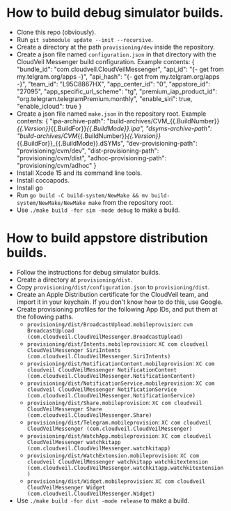 # How to build debug simulator builds.

* Clone this repo (obviously).
* Run `git submodule update --init --recursive`.
* Create a directory at the path `provisioning/dev` inside the repository.
* Create a json file named `configuration.json` in that directory with the CloudVeil Messenger build configuration.
  Example contents:
      {
      	"bundle_id": "com.cloudveil.CloudVeilMessenger",
      	"api_id": "{- get from my.telgram.org/apps -}",
      	"api_hash": "{- get from my.telgram.org/apps -}",
      	"team_id": "L95C8867HX",
      	"app_center_id": "0",
      	"appstore_id": "27095",
      	"app_specific_url_scheme": "tg",
      	"premium_iap_product_id": "org.telegram.telegramPremium.monthly",
      	"enable_siri": true,
      	"enable_icloud": true
      }
* Create a json file named `make.json` in the repository root.
  Example contents:
      {
          "ipa-archive-path": "build-archives/CVM_{{.BuildNumber}}_{{.Version}}_{{.BuildFor}}_{{.BuildMode}}.ipa",
          "dsyms-archive-path": "build-archives/CVM_{{.BuildNumber}}_{{.Version}}_{{.BuildFor}}_{{.BuildMode}}.dSYMs",
          "dev-provisioning-path": "provisioning/cvm/dev",
          "dist-provisioning-path": "provisioning/cvm/dist",
          "adhoc-provisioning-path": "provisioning/cvm/adhoc"
      }
* Install Xcode 15 and its command line tools.
* Install cocoapods.
* Install go
* Run `go build -C build-system/NewMake && mv build-system/NewMake/NewMake make` from the repository root.
* Use `./make build -for sim -mode debug` to make a build.

# How to build appstore distribution builds.

* Follow the instructions for debug simulator builds.
* Create a directory at `provisioning/dist`.
* Copy `provisioning/dist/configuration.json` to `provisioning/dist`.
* Create an Apple Distribution certificate for the CloudVeil team, and import it in your keychain.
  If you don't know how to do this, use Google.
* Create provisioning profiles for the following App IDs, and put them at the following paths.
   - `provisioning/dist/BroadcastUpload.mobileprovision`: `cvm BroadcastUpload (com.cloudveil.CloudVeilMessenger.BroadcastUpload)`
   - `provisioning/dist/Intents.mobileprovision`: `XC com cloudveil CloudVeilMessenger SiriIntents (com.cloudveil.CloudVeilMessenger.SiriIntents)`
   - `provisioning/dist/NotificationContent.mobileprovision`: `XC com cloudveil CloudVeilMessenger NotificationContent (com.cloudveil.CloudVeilMessenger.NotificationContent)`
   - `provisioning/dist/NotificationService.mobileprovision`: `XC com cloudveil CloudVeilMessenger NotificationService (com.cloudveil.CloudVeilMessenger.NotificationService)`
   - `provisioning/dist/Share.mobileprovision`: `XC com cloudveil CloudVeilMessenger Share (com.cloudveil.CloudVeilMessenger.Share)`
   - `provisioning/dist/Telegram.mobileprovision`: `XC com cloudveil CloudVeilMessenger (com.cloudveil.CloudVeilMessenger)`
   - `provisioning/dist/WatchApp.mobileprovision`: `XC com cloudveil CloudVeilMessenger watchkitapp (com.cloudveil.CloudVeilMessenger.watchkitapp)`
   - `provisioning/dist/WatchExtension.mobileprovision`: `XC com cloudveil CloudVeilMessenger watchkitapp watchkitextension (com.cloudveil.CloudVeilMessenger.watchkitapp.watchkitextension)`
   - `provisioning/dist/Widget.mobileprovision`: `XC com cloudveil CloudVeilMessenger Widget (com.cloudveil.CloudVeilMessenger.Widget)`
* Use `./make build -for dist -mode release` to make a build.
